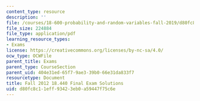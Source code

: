 ```yaml
---
content_type: resource
description: ''
file: /courses/18-600-probability-and-random-variables-fall-2019/d80fc8c11eff93423eb0a59447f75c6e_MIT18_600F19_final_2012_soln.pdf
file_size: 224884
file_type: application/pdf
learning_resource_types:
- Exams
license: https://creativecommons.org/licenses/by-nc-sa/4.0/
ocw_type: OCWFile
parent_title: Exams
parent_type: CourseSection
parent_uid: 404e31ed-65f7-9ae3-39b0-66e31da833f7
resourcetype: Document
title: Fall 2012 18.440 Final Exam Solutions
uid: d80fc8c1-1eff-9342-3eb0-a59447f75c6e
---
```

